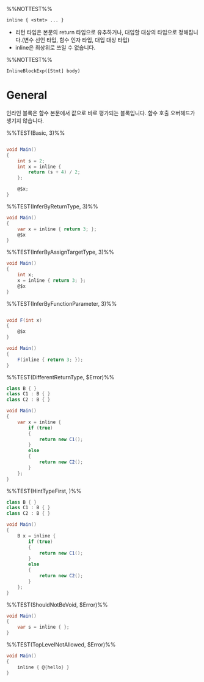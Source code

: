 %%NOTTEST%%
```
inline { <stmt> ... }
```
- 리턴 타입은 본문의 return 타입으로 유추하거나, 대입할 대상의 타입으로 정해집니다.(변수 선언 타입, 함수 인자 타입, 대입 대상 타입)
- inline은 최상위로 쓰일 수 없습니다.

%%NOTTEST%%
```
InlineBlockExp([Stmt] body)
```

# General
인라인 블록은 함수 본문에서 값으로 바로 평가되는 블록입니다. 함수 호출 오버헤드가 생기지 않습니다.

%%TEST(Basic, 3)%%
```cs

void Main()
{
    int s = 2;
    int x = inline {
        return (s + 4) / 2;
    };

    @$x;
}

```

%%TEST(InferByReturnType, 3)%%
```cs
void Main()
{
	var x = inline { return 3; };
	@$x
}
```

%%TEST(InferByAssignTargetType, 3)%%
```cs
void Main()
{
	int x;
	x = inline { return 3; };
	@$x
}
```

%%TEST(InferByFunctionParameter, 3)%%
```cs

void F(int x)
{
	@$x
}

void Main()
{
	F(inline { return 3; });
}
```

%%TEST(DifferentReturnType, $Error)%%
```cs
class B { }
class C1 : B { }
class C2 : B { }

void Main()
{
	var x = inline {
		if (true) 
		{
			return new C1();
		}
		else 
		{
			return new C2();
		}
	};
}
```

%%TEST(HintTypeFirst, )%%
```cs
class B { }
class C1 : B { }
class C2 : B { }

void Main()
{
	B x = inline {
		if (true) 
		{
			return new C1();
		}
		else 
		{
			return new C2();
		}
	};
}
```

%%TEST(ShouldNotBeVoid, $Error)%%
```cs
void Main()
{
	var s = inline { };
}
```

%%TEST(TopLevelNotAllowed, $Error)%%
```cs
void Main()
{
	inline { @{hello} } 
}
```
